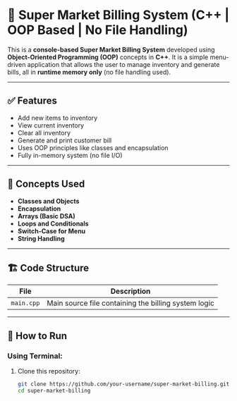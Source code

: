# 🛒 Super Market Billing System (C++ | OOP Based | No File Handling)

This is a **console-based Super Market Billing System** developed using **Object-Oriented Programming (OOP)** concepts in **C++**. It is a simple menu-driven application that allows the user to manage inventory and generate bills, all in **runtime memory only** (no file handling used).

---

## ✅ Features

- Add new items to inventory  
- View current inventory  
- Clear all inventory  
- Generate and print customer bill  
- Uses OOP principles like classes and encapsulation  
- Fully in-memory system (no file I/O)

---

## 🧠 Concepts Used

- **Classes and Objects**
- **Encapsulation**
- **Arrays (Basic DSA)**
- **Loops and Conditionals**
- **Switch-Case for Menu**
- **String Handling**

---

## 🏗️ Code Structure

| File         | Description                        |
|--------------|------------------------------------|
| `main.cpp`   | Main source file containing the billing system logic |

---

## 🔧 How to Run

### Using Terminal:

1. Clone this repository:
   ```bash
   git clone https://github.com/your-username/super-market-billing.git
   cd super-market-billing
